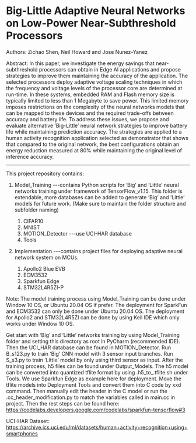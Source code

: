 # Big-Little Adaptive Neural Networks on Low-Power Near-Subthreshold Processors
Authors: Zichao Shen, Neil Howard and Jose Nunez-Yanez 

Abstract: In this paper, we investigate the energy savings that near-subthreshold processors can obtain in Edge AI applications and propose strategies to improve them maintaining the accuracy of the application. The selected processors deploy adaptive voltage scaling techniques in which the frequency and voltage levels of the processor core are determined at run-time. In these systems, embedded RAM and Flash memory size is typically limited to less than 1 Megabyte to save power. This limited memory imposes restrictions on the complexity of the neural networks models that can be mapped to these devices and the required trade-offs between accuracy and battery life. To address these issues, we propose and evaluate alternative ’Big-Little’ neural network strategies to improve battery life while maintaining prediction accuracy. The strategies are applied to a human activity recognition application selected as demonstrator that shows that compared to the original network, the best configurations obtain an energy reduction measured at 80% while maintaining the original level of inference accuracy.  

-------------------------------------------------------------------------------
This project repository contains:
1.  Model_Training      ---contains Python scripts for ‘Big’ and ‘Little’ neural networks training under framework of TensorFlow_v1.15. This folder is extendable, more databases can be added to generate ‘Big’ and ‘Little’ models for future work. (Make sure to maintain the folder structure and subfolder naming)
    1.  CIFAR10
    2.  MNIST
    3.  MOTION_Detector     ---use UCI-HAR database
    4.  Tools

2.  Implementation      ---contains project files for deploying adaptive neural network system on MCUs.
    1.  Apollo2 Blue EVB
    2.  ECM3532
    3.  Sparkfun Edge
    4.  STM32L4R5ZI-P


Note: The model training process using Model_Training can be done under Window 10 OS, or Ubuntu 20.04 OS if prefer. The deployment for SparkFun and ECM3532 can only be done under Ubuntu 20.04 OS. The deployment for Apollo2 and STM32L4R5ZI can be done by using Keil IDE which only works under Window 10 OS.

Get start with ‘Big’ and ‘Little’ networks training by using Model_Training folder and setting this directory as root in PyCharm (recommended IDE). Then the UCI_HAR database can be found in MOTION_Detector. Run B_s123.py to train ‘Big’ CNN model with 3 sensor input branches. Run S_s3.py to train ‘Little’ model by only using third sensor as input. 
After the training process, h5 files can be found under Output_Models. The h5 model can be converted into quantized tflite format by using .h5_to_.tflite.sh under Tools. 
We use Sparkfun Edge as example here for deployment. Move the tflite models into Deployment Tools and convert them into C code by xxd command. Then manually edit the header in the C model or run the .cc_header_modification.py to match the variables called in main.cc in project. Then the rest steps can be found here: https://codelabs.developers.google.com/codelabs/sparkfun-tensorflow#3 



UCI-HAR Dataset: https://archive.ics.uci.edu/ml/datasets/human+activity+recognition+using+smartphones


